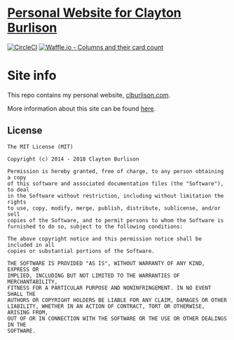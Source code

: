 [Personal Website for Clayton Burlison](https://clburlison.com)
===


[![CircleCI](https://circleci.com/gh/clburlison/clburlison.com.svg?style=svg)](https://circleci.com/gh/clburlison/clburlison.com) [![Waffle.io - Columns and their card count](https://badge.waffle.io/clburlison/clburlison.com.svg?columns=all)](https://waffle.io/clburlison/clburlison.com)

# Site info
This repo contains my personal website, [clburlison.com](https://clburlison.com).

More information about this site can be found [here](https://clburlison.com/about/site-info/).

## License

	The MIT License (MIT)

	Copyright (c) 2014 - 2018 Clayton Burlison

	Permission is hereby granted, free of charge, to any person obtaining a copy
	of this software and associated documentation files (the "Software"), to deal
	in the Software without restriction, including without limitation the rights
	to use, copy, modify, merge, publish, distribute, sublicense, and/or sell
	copies of the Software, and to permit persons to whom the Software is
	furnished to do so, subject to the following conditions:

	The above copyright notice and this permission notice shall be included in all
	copies or substantial portions of the Software.

	THE SOFTWARE IS PROVIDED "AS IS", WITHOUT WARRANTY OF ANY KIND, EXPRESS OR
	IMPLIED, INCLUDING BUT NOT LIMITED TO THE WARRANTIES OF MERCHANTABILITY,
	FITNESS FOR A PARTICULAR PURPOSE AND NONINFRINGEMENT. IN NO EVENT SHALL THE
	AUTHORS OR COPYRIGHT HOLDERS BE LIABLE FOR ANY CLAIM, DAMAGES OR OTHER
	LIABILITY, WHETHER IN AN ACTION OF CONTRACT, TORT OR OTHERWISE, ARISING FROM,
	OUT OF OR IN CONNECTION WITH THE SOFTWARE OR THE USE OR OTHER DEALINGS IN THE
	SOFTWARE.
